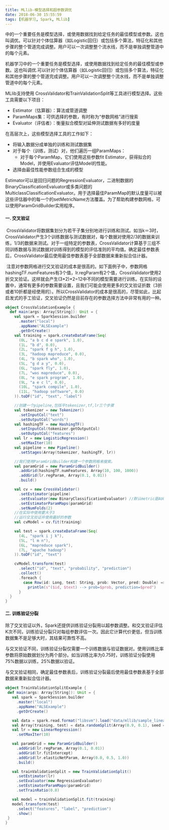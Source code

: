 ```yaml
---
title: MLlib-模型选择和超参数调优
date: 2018-06-30 15:55:59
tags: [机器学习, Spark, MLlib]
---
```


中的一个重要任务是模型选择，或使用数据找到给定任务的最佳模型或参数。这也叫调优。可以针对个体估算器（如Logistic回归）或包括多个算法，特征化和其他步骤的整个管道完成调整。用户可以一次调整整个流水线，而不是单独调整管道中的每个元素。

机器学习中的一个重要任务是模型选择，或使用数据找到给定任务的最佳模型或参数。这也叫调优.可以针对个体估算器（如Logistic回归）或包括多个算法，特征化和其他步骤的整个管道完成调整。用户可以一次调整整个流水线，而不是单独调整管道中的每个元素。

<!-- more--> 

MLlib支持使用 CrossValidator和TrainValidationSplit等工具进行模型选择。这些工具需要以下项目：

* Estimator（估算器）：算法或管道调整
* ParamMaps集：可供选择的参数，有时称为“参数网格”进行搜索
* Evaluator（评估者）：衡量拟合模型对延伸测试数据有多好的度量

在高层次上，这些模型选择工具的工作如下：

* 将输入数据分成单独的训练和测试数据集
* 对于每个（训练，测试）对，他们遍历一组ParamMaps：
  * 对于每个ParamMap，它们使用这些参数fit Estimator，获得拟合的Model，并使用Evaluator评估Model的性能。
* 选择由最佳性能参数组合生成的模型

Estimator可以是回归问题的RegressionEvaluator，二进制数据的BinaryClassificationEvaluator或多类问题的MulticlassClassificationEvaluator。用于选择最佳ParamMap的默认度量可以被这些评估器中的每一个的setMetricName方法覆盖。为了帮助构建参数网格，可以使用ParamGridBuilder实用程序。

#### 一. 交叉验证

 CrossValidator将数据集划分为若干子集分别地进行训练和测试。如当k＝3时，CrossValidator产生3个训练数据与测试数据对，每个数据对使用2/3的数据来训练，1/3的数据来测试。对于一组特定的参数表，CrossValidator计算基于三组不同训练数据与测试数据对训练得到的模型的评估准则的平均值。确定最佳参数表后，CrossValidator最后使用最佳参数表基于全部数据来重新拟合估计器。

 注意对参数网格进行交叉验证的成本是很高的。如下面例子中，参数网格hashingTF.numFeatures有3个值，lr.regParam有2个值，CrossValidator使用2折交叉验证。这样就会产生(3*2)*2=12中不同的模型需要进行训练。在实际的设置中，通常有更多的参数需要设置，且我们可能会使用更多的交叉验证折数（3折或者10折都是经使用的）。所以CrossValidator的成本是很高的，尽管如此，比起启发式的手工验证，交叉验证仍然是目前存在的参数选择方法中非常有用的一种。

```scala
object CrossValidationExample {
  def main(args: Array[String]): Unit = {
    val spark = SparkSession.builder
      .master("local")
      .appName("ALSExample")
      .getOrCreate()
    val training = spark.createDataFrame(Seq(
      (0L, "a b c d e spark", 1.0),
      (1L, "b d", 0.0),
      (2L, "spark f g h", 1.0),
      (3L, "hadoop mapreduce", 0.0),
      (4L, "b spark who", 1.0),
      (5L, "g d a y", 0.0),
      (6L, "spark fly", 1.0),
      (7L, "was mapreduce", 0.0),
      (8L, "e spark program", 1.0),
      (9L, "a e c l", 0.0),
      (10L, "spark compile", 1.0),
      (11L, "hadoop software", 0.0)
    )).toDF("id", "text", "label")

    //创建一个pipeline,包括平tokenizer,tf,lr三个步骤
    val tokenizer = new Tokenizer()
      .setInputCol("text")
      .setOutputCol("words")
    val hashingTF = new HashingTF()
      .setInputCol(tokenizer.getOutputCol)
      .setOutputCol("features")
    val lr = new LogisticRegression()
      .setMaxIter(10)
    val pipeline = new Pipeline()
      .setStages(Array(tokenizer, hashingTF, lr))

    //我们使用ParamGridBuilder构建一个参数网格来搜索。
    val paramGrid = new ParamGridBuilder()
      .addGrid(hashingTF.numFeatures, Array(10, 100, 1000))
      .addGrid(lr.regParam, Array(0.1, 0.01))
      .build()

    val cv = new CrossValidator()
      .setEstimator(pipeline)
      .setEvaluator(new BinaryClassificationEvaluator) //默认metric是AUC
      .setEstimatorParamMaps(paramGrid)
      .setNumFolds(2)
    //在实际中使用要大于3
    //运行交叉验证并使用最好的参数
    val cvModel = cv.fit(training)

    val test = spark.createDataFrame(Seq(
      (4L, "spark i j k"),
      (5L, "l m n"),
      (6L, "mapreduce spark"),
      (7L, "apache hadoop")
    )).toDF("id", "text")

    cvModel.transform(test)
      .select("id", "text", "probability", "prediction")
      .collect()
      .foreach {
        case Row(id: Long, text: String, prob: Vector, pred: Double) =>
          println(s"($id, $text) --> prob=$prob, prediction=$pred")
      }
  }
}
```

#### 二. 训练验证分裂

  除了交叉验证以外，Spark还提供训练验证分裂用以超参数调整。和交叉验证评估K次不同，训练验证分裂只对每组参数评估一次。因此它计算代价更低，但当训练数据集不是足够大时，其结果可靠性不高。

​      与交叉验证不同，训练验证分裂仅需要一个训练数据与验证数据对。使用训练比率参数将原始数据划分为两个部分。如当训练比率为0.75时，训练验证分裂使用75%数据以训练，25%数据以验证。

​     与交叉验证相同，确定最佳参数表后，训练验证分裂最后使用最佳参数表基于全部数据来重新拟合估计器。

 ```scala
object TrainValidationSplitExample {
  def main(args: Array[String]): Unit = {
    val spark = SparkSession.builder
      .master("local")
      .appName("ALSExample")
      .getOrCreate()

    val data = spark.read.format("libsvm").load("data/mllib/sample_linear_regression_data.txt")
    val Array(training, test) = data.randomSplit(Array(0.9, 0.1), seed = 12345)
    val lr = new LinearRegression()
      .setMaxIter(10)

    val paramGrid = new ParamGridBuilder()
      .addGrid(lr.regParam, Array(0.1, 0.01))
      .addGrid(lr.fitIntercept)
      .addGrid(lr.elasticNetParam, Array(0.0, 0.5, 1.0))
      .build()

    val trainValidationSplit = new TrainValidationSplit()
      .setEstimator(lr)
      .setEvaluator(new RegressionEvaluator)
      .setEstimatorParamMaps(paramGrid)
      .setTrainRatio(0.8)

    val model = trainValidationSplit.fit(training)
    model.transform(test)
      .select("features", "label", "prediction")
      .show()
  }
}
 ```

